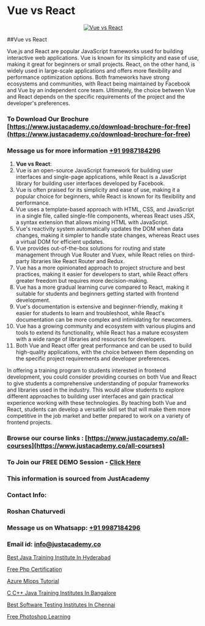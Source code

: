 # Vue vs React

<p align="center">
  <a href="https://justacademy.co/course-detail/react-js-training">
    <img src="https://justacademy.co/storage2/course_image/1676636938_course_image.webp" alt="Vue vs React">
  </a>
</p>
##Vue vs React

Vue.js and React are popular JavaScript frameworks used for building interactive web applications. Vue is known for its simplicity and ease of use, making it great for beginners or small projects. React, on the other hand, is widely used in large-scale applications and offers more flexibility and performance optimization options. Both frameworks have strong ecosystems and communities, with React being maintained by Facebook and Vue by an independent core team. Ultimately, the choice between Vue and React depends on the specific requirements of the project and the developer's preferences.
### To Download Our Brochure [https://www.justacademy.co/download-brochure-for-free](https://www.justacademy.co/download-brochure-for-free)
### Message us for more information [+91 9987184296](https://api.whatsapp.com/send?phone=919987184296)
1) **Vue vs React**:
1) Vue is an open-source JavaScript framework for building user interfaces and single-page applications, while React is a JavaScript library for building user interfaces developed by Facebook.
2) Vue is often praised for its simplicity and ease of use, making it a popular choice for beginners, while React is known for its flexibility and performance.
3) Vue uses a template-based approach with HTML, CSS, and JavaScript in a single file, called single-file components, whereas React uses JSX, a syntax extension that allows mixing HTML with JavaScript.
4) Vue's reactivity system automatically updates the DOM when data changes, making it simpler to handle state changes, whereas React uses a virtual DOM for efficient updates.
5) Vue provides out-of-the-box solutions for routing and state management through Vue Router and Vuex, while React relies on third-party libraries like React Router and Redux.
6) Vue has a more opinionated approach to project structure and best practices, making it easier for developers to start, while React offers greater freedom but requires more decision-making.
7) Vue has a more gradual learning curve compared to React, making it suitable for students and beginners getting started with frontend development.
8) Vue's documentation is extensive and beginner-friendly, making it easier for students to learn and troubleshoot, while React's documentation can be more complex and intimidating for newcomers.
9) Vue has a growing community and ecosystem with various plugins and tools to extend its functionality, while React has a mature ecosystem with a wide range of libraries and resources for developers.
10) Both Vue and React offer great performance and can be used to build high-quality applications, with the choice between them depending on the specific project requirements and developer preferences. 

In offering a training program to students interested in frontend development, you could consider providing courses on both Vue and React to give students a comprehensive understanding of popular frameworks and libraries used in the industry. This would allow students to explore different approaches to building user interfaces and gain practical experience working with these technologies. By teaching both Vue and React, students can develop a versatile skill set that will make them more competitive in the job market and better prepared to work on a variety of frontend projects.

### Browse our course links : [https://www.justacademy.co/all-courses](https://www.justacademy.co/all-courses) 
### To Join our FREE DEMO Session - [Click Here](https://www.justacademy.co/register-for-course-demo)


### This information is sourced from JustAcademy
### Contact Info:
### Roshan Chaturvedi
### Message us on Whatsapp: [+91 9987184296](https://api.whatsapp.com/send?phone=919987184296)
### Email id: [info@justacademy.co](mailto:info@justacademy.co)
                
[Best Java Training Institute In Hyderabad](https://www.linkedin.com/pulse/best-java-training-institute-hyderabad-justacademy-houston-lkc1e?trackingId=XIARtb4GdJDNDqSNUL9cdw%3D%3D&lipi=urn%3Ali%3Apage%3Ad_flagship3_company_admin%3BDrK92nhdT%2BeMCX%2FTk95TlQ%3D%3D)

[Free Php Certification](https://www.linkedin.com/pulse/free-php-certification-justacademy-jaipur-r5dte?trackingId=TWLN%2FjRVjnFD3rkkGtGHBQ%3D%3D&lipi=urn%3Ali%3Apage%3Ad_flagship3_company_admin%3B6gVpALX0TnilEAnvQeHuDw%3D%3D)

[Azure Mlops Tutorial](https://medium.com/@mistersumit961/azure-mlops-tutorial-f9079d26d1c3)

[C C++ Java Training Institutes In Bangalore](https://medium.com/@ranepooja/c-c-java-training-institutes-in-bangalore-af0aa98090ec)

[Best Software Testing Institutes In Chennai](https://justacademyin.github.io/justacademy/best-software-testing-institutes-in-chennai)

[Free Photoshop Learning](https://justacademyin.github.io/justacademy/free-photoshop-learning)

